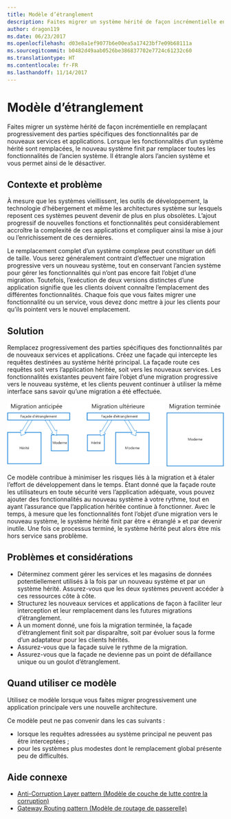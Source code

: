 ```yaml
---
title: Modèle d’étranglement
description: Faites migrer un système hérité de façon incrémentielle en remplaçant progressivement des parties spécifiques des fonctionnalités par de nouveaux services et applications.
author: dragon119
ms.date: 06/23/2017
ms.openlocfilehash: d03e8a1ef9077b6e00ea5a17423bf7e09b68111a
ms.sourcegitcommit: b0482d49aab0526be386837702e7724c61232c60
ms.translationtype: HT
ms.contentlocale: fr-FR
ms.lasthandoff: 11/14/2017
---
```

# <a name="strangler-pattern"></a>Modèle d’étranglement

Faites migrer un système hérité de façon incrémentielle en remplaçant progressivement des parties spécifiques des fonctionnalités par de nouveaux services et applications. Lorsque les fonctionnalités d’un système hérité sont remplacées, le nouveau système finit par remplacer toutes les fonctionnalités de l’ancien système. Il étrangle alors l’ancien système et vous permet ainsi de le désactiver. 

## <a name="context-and-problem"></a>Contexte et problème

À mesure que les systèmes vieillissent, les outils de développement, la technologie d’hébergement et même les architectures système sur lesquels reposent ces systèmes peuvent devenir de plus en plus obsolètes. L’ajout progressif de nouvelles fonctions et fonctionnalités peut considérablement accroître la complexité de ces applications et compliquer ainsi la mise à jour ou l’enrichissement de ces dernières.

Le remplacement complet d’un système complexe peut constituer un défi de taille. Vous serez généralement contraint d’effectuer une migration progressive vers un nouveau système, tout en conservant l’ancien système pour gérer les fonctionnalités qui n’ont pas encore fait l’objet d’une migration. Toutefois, l’exécution de deux versions distinctes d’une application signifie que les clients doivent connaître l’emplacement des différentes fonctionnalités. Chaque fois que vous faites migrer une fonctionnalité ou un service, vous devez donc mettre à jour les clients pour qu’ils pointent vers le nouvel emplacement.

## <a name="solution"></a>Solution

Remplacez progressivement des parties spécifiques des fonctionnalités par de nouveaux services et applications. Créez une façade qui intercepte les requêtes destinées au système hérité principal. La façade route ces requêtes soit vers l’application héritée, soit vers les nouveaux services. Les fonctionnalités existantes peuvent faire l’objet d’une migration progressive vers le nouveau système, et les clients peuvent continuer à utiliser la même interface sans savoir qu’une migration a été effectuée.

![](./_images/strangler.png)  

Ce modèle contribue à minimiser les risques liés à la migration et à étaler l’effort de développement dans le temps. Étant donné que la façade route les utilisateurs en toute sécurité vers l’application adéquate, vous pouvez ajouter des fonctionnalités au nouveau système à votre rythme, tout en ayant l’assurance que l’application héritée continue à fonctionner. Avec le temps, à mesure que les fonctionnalités font l’objet d’une migration vers le nouveau système, le système hérité finit par être « étranglé » et par devenir inutile. Une fois ce processus terminé, le système hérité peut alors être mis hors service sans problème.

## <a name="issues-and-considerations"></a>Problèmes et considérations

- Déterminez comment gérer les services et les magasins de données potentiellement utilisés à la fois par un nouveau système et par un système hérité. Assurez-vous que les deux systèmes peuvent accéder à ces ressources côte à côte.
- Structurez les nouveaux services et applications de façon à faciliter leur interception et leur remplacement dans les futures migrations d’étranglement.
- À un moment donné, une fois la migration terminée, la façade d’étranglement finit soit par disparaître, soit par évoluer sous la forme d’un adaptateur pour les clients hérités.
- Assurez-vous que la façade suive le rythme de la migration.
- Assurez-vous que la façade ne devienne pas un point de défaillance unique ou un goulot d’étranglement.

## <a name="when-to-use-this-pattern"></a>Quand utiliser ce modèle

Utilisez ce modèle lorsque vous faites migrer progressivement une application principale vers une nouvelle architecture.

Ce modèle peut ne pas convenir dans les cas suivants :

- lorsque les requêtes adressées au système principal ne peuvent pas être interceptées ;
- pour les systèmes plus modestes dont le remplacement global présente peu de difficultés.

## <a name="related-guidance"></a>Aide connexe

- [Anti-Corruption Layer pattern (Modèle de couche de lutte contre la corruption)](./anti-corruption-layer.md)
- [Gateway Routing pattern (Modèle de routage de passerelle)](./gateway-routing.md)


 

